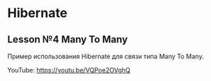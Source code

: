 # Hibernate
## Lesson №4 Many To Many  

Пример использования Hibernate для связи типа Many To Many.

YouTube: https://youtu.be/VQPoe2OVghQ